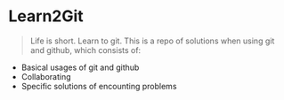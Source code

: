 # Learn2Git
> Life is short. Learn to git. 
This is a repo of solutions when using git and github, which consists of:
- Basical usages of git and github
- Collaborating
- Specific solutions of encounting problems
